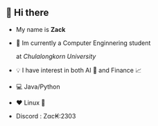 ## 👋 Hi there
- My name is **Zack**

- 📕 Im currently a Computer Enginnering student

    at *Chulalongkorn University* 
 
 - 💡 I have interest in both AI 🤖 and Finance 📈
 
 - 💻 Java/Python
 
 - ❤ Linux 🐧

 - Discord : Zαc₭:2303
<!---
entangle2giraffe/entangle2giraffe is a ✨ special ✨ repository because its `README.md` (this file) appears on your GitHub profile.
You can click the Preview link to take a look at your changes.
--->
